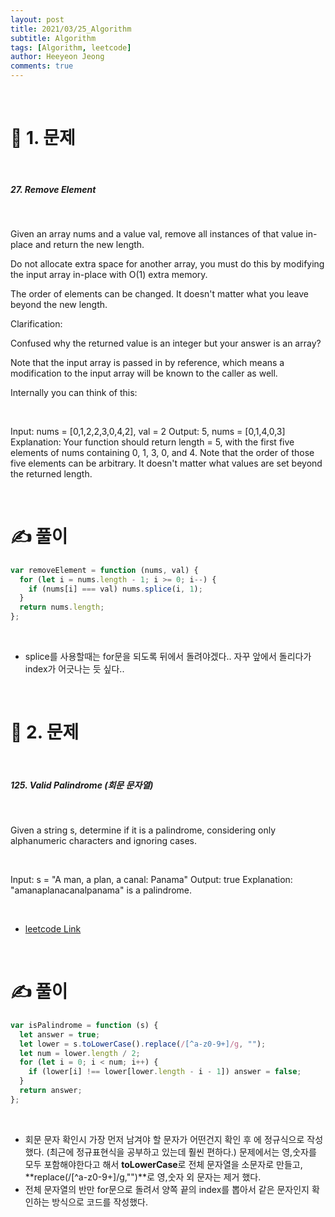 ```yaml
---
layout: post
title: 2021/03/25_Algorithm
subtitle: Algorithm
tags: [Algorithm, leetcode]
author: Heeyeon Jeong
comments: true
---
```


<br>

# 📌 1. 문제

<br>

##### 27. Remove Element

<br>

Given an array nums and a value val, remove all instances of that value in-place and return the new length.

Do not allocate extra space for another array, you must do this by modifying the input array in-place with O(1) extra memory.

The order of elements can be changed. It doesn't matter what you leave beyond the new length.

Clarification:

Confused why the returned value is an integer but your answer is an array?

Note that the input array is passed in by reference, which means a modification to the input array will be known to the caller as well.

Internally you can think of this:

<br>

Input: nums = [0,1,2,2,3,0,4,2], val = 2
Output: 5, nums = [0,1,4,0,3]
Explanation: Your function should return length = 5, with the first five elements of nums containing 0, 1, 3, 0, and 4. Note that the order of those five elements can be arbitrary. It doesn't matter what values are set beyond the returned length.

<br>

# ✍ 풀이

```javascript
var removeElement = function (nums, val) {
  for (let i = nums.length - 1; i >= 0; i--) {
    if (nums[i] === val) nums.splice(i, 1);
  }
  return nums.length;
};
```

<br>

- splice를 사용할때는 for문을 되도록 뒤에서 돌려야겠다.. 자꾸 앞에서 돌리다가 index가 어긋나는 듯 싶다..

<br>

# 📌 2. 문제

<br>

##### 125. Valid Palindrome (회문 문자열)

<br>

Given a string s, determine if it is a palindrome, considering only alphanumeric characters and ignoring cases.

<br>

Input: s = "A man, a plan, a canal: Panama"
Output: true
Explanation: "amanaplanacanalpanama" is a palindrome.

<br>

- [leetcode Link](https://leetcode.com/problems/valid-palindrome/)

<br>

# ✍ 풀이

```javascript
var isPalindrome = function (s) {
  let answer = true;
  let lower = s.toLowerCase().replace(/[^a-z0-9+]/g, "");
  let num = lower.length / 2;
  for (let i = 0; i < num; i++) {
    if (lower[i] !== lower[lower.length - i - 1]) answer = false;
  }
  return answer;
};
```

<br>

- 회문 문자 확인시 가장 먼저 남겨야 할 문자가 어떤건지 확인 후 에 정규식으로 작성했다. (최근에 정규표현식을 공부하고 있는데 훨씬 편하다.) 문제에서는 영,숫자를 모두 포함해야한다고 해서 **toLowerCase**로 전체 문자열을 소문자로 만들고, **replace(/[^a-z0-9+]/g,"")**로 영,숫자 외 문자는 제거 했다.
- 전체 문자열의 반만 for문으로 돌려서 양쪽 끝의 index를 뽑아서 같은 문자인지 확인하는 방식으로 코드를 작성했다.
